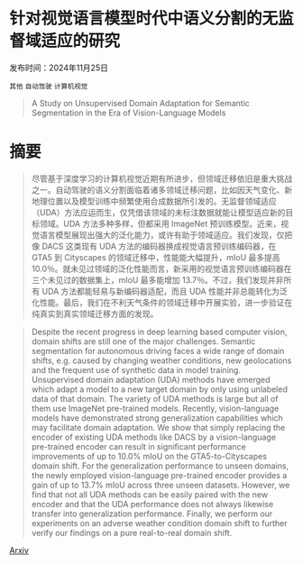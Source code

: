 # 针对视觉语言模型时代中语义分割的无监督域适应的研究

发布时间：2024年11月25日

`其他` `自动驾驶` `计算机视觉`

> A Study on Unsupervised Domain Adaptation for Semantic Segmentation in the Era of Vision-Language Models

# 摘要

> 尽管基于深度学习的计算机视觉近期有所进步，但领域迁移依旧是重大挑战之一。自动驾驶的语义分割面临着诸多领域迁移问题，比如因天气变化、新地理位置以及模型训练中频繁使用合成数据所引发的。无监督领域适应（UDA）方法应运而生，仅凭借该领域的未标注数据就能让模型适应新的目标领域。UDA 方法多种多样，但都采用 ImageNet 预训练模型。近来，视觉语言模型展现出强大的泛化能力，或许有助于领域适应。我们发现，仅把像 DACS 这类现有 UDA 方法的编码器换成视觉语言预训练编码器，在 GTA5 到 Cityscapes 的领域迁移中，性能能大幅提升，mIoU 最多提高 10.0％。就未见过领域的泛化性能而言，新采用的视觉语言预训练编码器在三个未见过的数据集上，mIoU 最多能增加 13.7％。不过，我们发现并非所有 UDA 方法都能轻易与新编码器适配，而且 UDA 性能并非总能转化为泛化性能。最后，我们在不利天气条件的领域迁移中开展实验，进一步验证在纯真实到真实领域迁移方面的发现。

> Despite the recent progress in deep learning based computer vision, domain shifts are still one of the major challenges. Semantic segmentation for autonomous driving faces a wide range of domain shifts, e.g. caused by changing weather conditions, new geolocations and the frequent use of synthetic data in model training. Unsupervised domain adaptation (UDA) methods have emerged which adapt a model to a new target domain by only using unlabeled data of that domain. The variety of UDA methods is large but all of them use ImageNet pre-trained models. Recently, vision-language models have demonstrated strong generalization capabilities which may facilitate domain adaptation. We show that simply replacing the encoder of existing UDA methods like DACS by a vision-language pre-trained encoder can result in significant performance improvements of up to 10.0% mIoU on the GTA5-to-Cityscapes domain shift. For the generalization performance to unseen domains, the newly employed vision-language pre-trained encoder provides a gain of up to 13.7% mIoU across three unseen datasets. However, we find that not all UDA methods can be easily paired with the new encoder and that the UDA performance does not always likewise transfer into generalization performance. Finally, we perform our experiments on an adverse weather condition domain shift to further verify our findings on a pure real-to-real domain shift.

[Arxiv](https://arxiv.org/abs/2411.16407)